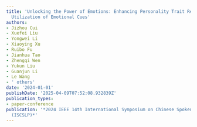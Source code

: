 ```yaml
---
title: 'Unlocking the Power of Emotions: Enhancing Personality Trait Recognition Through
  Utilization of Emotional Cues'
authors:
- Jizhou Cui
- Xuefei Liu
- Yongwei Li
- Xiaoying Xu
- Ruibo Fu
- Jianhua Tao
- Zhengqi Wen
- Yukun Liu
- Guanjun Li
- Le Wang
- ' others'
date: '2024-01-01'
publishDate: '2025-04-09T07:52:08.932839Z'
publication_types:
- paper-conference
publication: '*2024 IEEE 14th International Symposium on Chinese Spoken Language Processing
  (ISCSLP)*'
---
```

